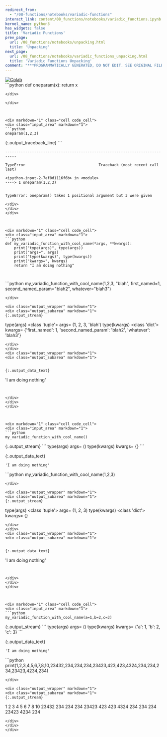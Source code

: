 ```yaml
---
redirect_from:
  - "/08-functions/notebooks/variadic-functions"
interact_link: content/08_functions/notebooks/variadic_functions.ipynb
kernel_name: python3
has_widgets: false
title: 'Variadic Functions'
prev_page:
  url: /08_functions/notebooks/unpacking.html
  title: 'Unpacking'
next_page:
  url: /08_functions/notebooks/variadic_functions_unpacking.html
  title: 'Variadic Functions Unpacking'
comment: "***PROGRAMMATICALLY GENERATED, DO NOT EDIT. SEE ORIGINAL FILES IN /content***"
---
```

<a href="https://colab.research.google.com/github/aviadr1/learn-python/blob/master/live%20class%20demonstrations/lesson%2008%20-%20variadic%20functions.ipynb" target="_blank">
<img src="https://colab.research.google.com/assets/colab-badge.svg" 
     title="Open this file in Google Colab" alt="Colab"/>
</a>




<div markdown="1" class="cell code_cell">
<div class="input_area" markdown="1">
```python
def oneparam(x):
    return x

```
</div>

</div>



<div markdown="1" class="cell code_cell">
<div class="input_area" markdown="1">
```python
oneparam(1,2,3)

```
</div>

<div class="output_wrapper" markdown="1">
<div class="output_subarea" markdown="1">
{:.output_traceback_line}
```

    ---------------------------------------------------------------------------

    TypeError                                 Traceback (most recent call last)

    <ipython-input-2-7af8d1116f6b> in <module>
    ----> 1 oneparam(1,2,3)
    

    TypeError: oneparam() takes 1 positional argument but 3 were given


```
</div>
</div>
</div>



<div markdown="1" class="cell code_cell">
<div class="input_area" markdown="1">
```python
def my_variadic_function_with_cool_name(*args, **kwargs):
    print("type(args)", type(args))
    print("args=", args)
    print("type(kwargs)", type(kwargs))
    print("kwargs=", kwargs)
    return "I am doing nothing"



```
</div>

</div>



<div markdown="1" class="cell code_cell">
<div class="input_area" markdown="1">
```python
my_variadic_function_with_cool_name(1,2,3, "blah", first_named=1, second_named_param="blah2", whatever="blah3")

```
</div>

<div class="output_wrapper" markdown="1">
<div class="output_subarea" markdown="1">
{:.output_stream}
```
type(args) <class 'tuple'>
args= (1, 2, 3, 'blah')
type(kwargs) <class 'dict'>
kwargs= {'first_named': 1, 'second_named_param': 'blah2', 'whatever': 'blah3'}
```
</div>
</div>
<div class="output_wrapper" markdown="1">
<div class="output_subarea" markdown="1">


{:.output_data_text}
```
'I am doing nothing'
```


</div>
</div>
</div>



<div markdown="1" class="cell code_cell">
<div class="input_area" markdown="1">
```python
my_variadic_function_with_cool_name()

```
</div>

<div class="output_wrapper" markdown="1">
<div class="output_subarea" markdown="1">
{:.output_stream}
```
type(args) <class 'tuple'>
args= ()
type(kwargs) <class 'dict'>
kwargs= {}
```
</div>
</div>
<div class="output_wrapper" markdown="1">
<div class="output_subarea" markdown="1">


{:.output_data_text}
```
'I am doing nothing'
```


</div>
</div>
</div>



<div markdown="1" class="cell code_cell">
<div class="input_area" markdown="1">
```python
my_variadic_function_with_cool_name(1,2,3)

```
</div>

<div class="output_wrapper" markdown="1">
<div class="output_subarea" markdown="1">
{:.output_stream}
```
type(args) <class 'tuple'>
args= (1, 2, 3)
type(kwargs) <class 'dict'>
kwargs= {}
```
</div>
</div>
<div class="output_wrapper" markdown="1">
<div class="output_subarea" markdown="1">


{:.output_data_text}
```
'I am doing nothing'
```


</div>
</div>
</div>



<div markdown="1" class="cell code_cell">
<div class="input_area" markdown="1">
```python
my_variadic_function_with_cool_name(a=1,b=2,c=3)

```
</div>

<div class="output_wrapper" markdown="1">
<div class="output_subarea" markdown="1">
{:.output_stream}
```
type(args) <class 'tuple'>
args= ()
type(kwargs) <class 'dict'>
kwargs= {'a': 1, 'b': 2, 'c': 3}
```
</div>
</div>
<div class="output_wrapper" markdown="1">
<div class="output_subarea" markdown="1">


{:.output_data_text}
```
'I am doing nothing'
```


</div>
</div>
</div>



<div markdown="1" class="cell code_cell">
<div class="input_area" markdown="1">
```python
print(1,2,3,4,5,6,7,8,10,23432,234,234,234,23423,423,423,4324,234,234,234,23423,4234,234)

```
</div>

<div class="output_wrapper" markdown="1">
<div class="output_subarea" markdown="1">
{:.output_stream}
```
1 2 3 4 5 6 7 8 10 23432 234 234 234 23423 423 423 4324 234 234 234 23423 4234 234
```
</div>
</div>
</div>

